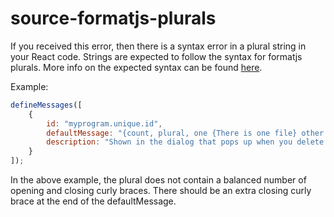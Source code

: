 # source-formatjs-plurals

If you received this error, then there is a syntax error in a plural string in
your React code. Strings are expected to follow the syntax for formatjs plurals.
More info on the expected syntax can be found [here](https://formatjs.io/docs/core-concepts/icu-syntax/#plural-format).

Example:

```javascript
defineMessages([
    {
        id: "myprogram.unique.id",
        defaultMessage: "{count, plural, one {There is one file} other {There are # files}",
        description: "Shown in the dialog that pops up when you delete a folder."
    }
]);
```

In the above example, the plural does not contain a balanced number of opening and closing curly braces.
There should be an extra closing curly brace at the end of the defaultMessage.
